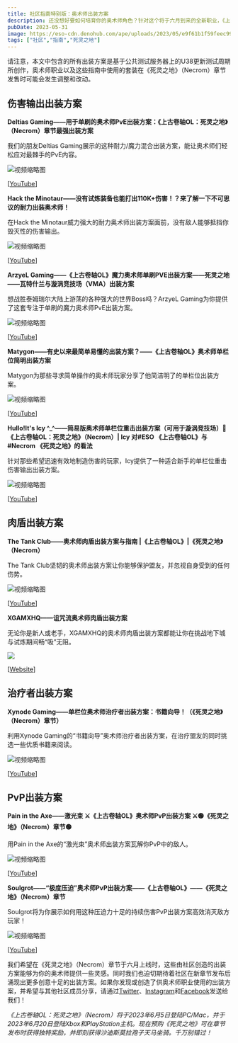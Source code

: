 ```yaml
---
title: 社区指南特别版：奥术师出装方案
description: 还没想好要如何培育你的奥术师角色？针对这个将于六月到来的全新职业，《上古卷轴OL》的内容创作者们分享了一些实用指南。
pubDate: 2023-05-31
image: https://eso-cdn.denohub.com/ape/uploads/2023/05/e9f61b1f59feec993f6e05a203490e4e.jpg
tags: ["社区","指南","死灵之地"]
---
```


请注意，本文中包含的所有出装方案是基于公共测试服务器上的U38更新测试周期所创作，奥术师职业以及这些指南中使用的套装在《死灵之地》（Necrom）章节发售时可能会发生调整和改动。

## 伤害输出出装方案

**Deltias Gaming——用于单刷的奥术师PvE出装方案：《上古卷轴OL：死灵之地》（Necrom）章节最强出装方案**

我们的朋友Deltias Gaming展示的这种耐力/魔力混合出装方案，能让奥术师们轻松应对最棘手的PvE内容。

![视频缩略图](https://i.ytimg.com/vi/LdnFSZ5gYMY/maxresdefault.jpg)

\[[YouTube](https://www.youtube.com/@Deltiasgaming)]

**Hack the Minotaur——没有试炼装备也能打出110K+伤害！？来了解一下不可思议的耐力出装奥术师！**

在Hack the Minotaur威力强大的耐力奥术师出装方案面前，没有敌人能够抵挡你毁灭性的伤害输出。

![视频缩略图](https://i.ytimg.com/vi/h6IVcnCF5FA/maxresdefault.jpg)

\[[YouTube](https://www.youtube.com/@HackTheMinotaur)]

**ArzyeL Gaming——《上古卷轴OL》魔力奥术师单刷PVE出装方案——死灵之地——瓦特什兰与漩涡竞技场（VMA）出装方案**

想战胜泰姆瑞尔大陆上游荡的各种强大的世界Boss吗？ArzyeL Gaming为你提供了这套专注于单刷的魔力奥术师PvE出装方案。

![视频缩略图](https://i.ytimg.com/vi/A1ekE9QWvos/maxresdefault.jpg)

\[[YouTube](https://www.youtube.com/@ArzyeLGaming)]

**Matygon——有史以来最简单易懂的出装方案？——《上古卷轴OL》奥术师单栏位简明出装方案**

Matygon为那些寻求简单操作的奥术师玩家分享了他简洁明了的单栏位出装方案。

![视频缩略图](https://i.ytimg.com/vi/GUyqLHGuVqc/maxresdefault.jpg)

\[[YouTube](https://www.youtube.com/@MatyGonIsHere)]

**Hullo!It's Icy ^\_^——简易版奥术师单栏位重击出装方案（可用于漩涡竞技场）📓《上古卷轴OL：死灵之地》（Necrom）| Icy
对#ESO 《上古卷轴OL》与#Necrom 《死灵之地》的看法**

针对那些希望迅速有效地制造伤害的玩家，Icy提供了一种适合新手的单栏位重击伤害输出出装方案。

![视频缩略图](https://i.ytimg.com/vi/TSjEbu0wHkM/maxresdefault.jpg)

\[[YouTube](https://www.youtube.com/@HulloItsIcy)]

## 肉盾出装方案

**The Tank Club——奥术师肉盾出装方案与指南 |《上古卷轴OL》|《死灵之地》（Necrom）**

The Tank Club坚韧的奥术师出装方案让你能够保护盟友，并忽视自身受到的任何伤势。

![视频缩略图](https://i.ytimg.com/vi/RNqgAl6S54w/maxresdefault.jpg)

\[[YouTube](https://www.youtube.com/@TheTankClub)]

**XGAMXHQ——诅咒流奥术师肉盾出装方案**

无论你是新人或老手，XGAMXHQ的奥术师肉盾出装方案都能让你在挑战地下城与试炼期间畅“吸”无阻。

[![](https://eso-cdn.denohub.com/ape/uploads/2023/05/3df07fdb5da4085b2be9354e89fcbbac.jpg)](https://xgamxhq.com/eso-arcanist-tank-build/)

\[[Website](https://xgamxhq.com/)]

## 治疗者出装方案

**Xynode Gaming——单栏位奥术师治疗者出装方案：书籍向导！（《死灵之地》（Necrom）章节）**

利用Xynode Gaming的“书籍向导”奥术师治疗者出装方案，在治疗盟友的同时挑选一些优质书籍来阅读。

![视频缩略图](https://i.ytimg.com/vi/h-9ZuhHst-o/maxresdefault.jpg)

\[[YouTube](https://www.youtube.com/@xynodegaming)]

## PvP出装方案

**Pain in the Axe——激光束 ⚔️《上古卷轴OL》奥术师PvP出装方案 ⚔️🟢《死灵之地》（Necrom）章节🟢**

用Pain in the Axe的“激光束”奥术师出装方案瓦解你PvP中的敌人。

![视频缩略图](https://i.ytimg.com/vi/-eaL1C48WMw/maxresdefault.jpg)

\[[YouTube](https://www.youtube.com/@PainInTheAxe)]

**Soulgrot——“极度压迫”奥术师PvP出装方案——《上古卷轴OL》——《死灵之地》（Necrom）章节**

Soulgrot将为你展示如何用这种压迫力十足的持续伤害PvP出装方案高效消灭敌方玩家！

![视频缩略图](https://i.ytimg.com/vi/S-DJMfGCehY/maxresdefault.jpg)

\[[YouTube](https://www.youtube.com/@Soulgrot)]

我们希望在《死灵之地》（Necrom）章节于六月上线时，这些由社区创造的出装方案能够为你的奥术师提供一些灵感。同时我们也迫切期待着社区在新章节发布后涌现出更多创意十足的出装方案。如果你发现或创造了供奥术师职业使用的出装方案，并希望与其他社区成员分享，请通过[Twitter](https://twitter.com/TESOnline)、[Instagram](https://www.instagram.com/elderscrollsonline/)和[Facebook](https://www.facebook.com/ElderScrollsOnline)发送给我们！

_《上古卷轴OL：死灵之地》（Necrom）将于2023年6月5日登陆PC/Mac，并于2023年6月20日登陆Xbox和PlayStation主机。现在预购《死灵之地》可在章节发布时获得独特奖励，并即刻获得沙迪斯莫拉孢子天马坐骑。千万别错过！_
